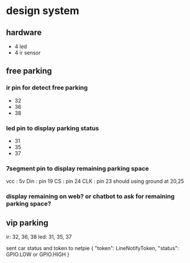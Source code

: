 # design system

## hardware 
- 4 led
- 4 ir sensor

## free parking

### ir pin for detect free parking
  - 32
  - 36
  - 38

### led pin to display parking status
  - 31
  - 35
  - 37

### 7segment pin to display remaining parking space
vcc : 5v
Din : pin 19
CS  : pin 24
CLK : pin 23
should using ground at 20,25

### display remaining on web? or chatbot to ask for remaining parking space?

## vip parking 

ir: 32, 36, 38
led: 31, 35, 37

sent car status and token to netpie 
{
  "token": LineNotifyToken,
  "status": GPIO.LOW or GPIO.HIGH
}
